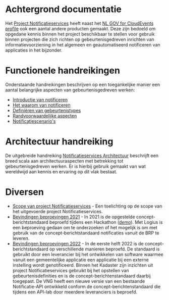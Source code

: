 # Achtergrond documentatie

Het [Project Notificatieservices](https://github.com/VNG-Realisatie/notificatieservices) heeft naast het <a href="https://vng-realisatie.github.io/NL-GOV-profile-for-CloudEvents">NL GOV for CloudEvents profile</a> ook een aantal andere producten gemaakt. Deze zijn bedoeld om opgedane kennis binnen het project beschikbaar te stellen voor gebruik binnen projecten die zich richten op gebeurtenisgedreven inrichten van informatievoorziening in het algemeen en geautomatiseerd notificeren van applicaties in het bijzonder.
      
# Functionele handreikingen

Onderstaande handreikingen beschrijven op een toegankelijke manier een aantal belangrijke aspecten van gebeurtenisgedreven werken:

- [Introductie van notificeren](https://github.com/VNG-Realisatie/notificatieservices/blob/main/docs/achtergronddocumentatie/introductie_van_notificeren.pdf)
- [Het waarom van notificeren](https://github.com/VNG-Realisatie/notificatieservices/blob/main/docs/achtergronddocumentatie/waarom_notificeren.pdf)
- [Definiëren van gebeurtenistypes](https://github.com/VNG-Realisatie/notificatieservices/blob/main/docs/achtergronddocumentatie/gebeurtenistypes_definieren.pdf)
- [Randvoorwaardelijke aspecten](https://github.com/VNG-Realisatie/notificatieservices/blob/main/docs/achtergronddocumentatie/randvoorwaarden_notificeren.pdf)
- [Notificatiescenario's](https://github.com/VNG-Realisatie/notificatieservices/blob/main/docs/achtergronddocumentatie/notificatiescenarios.pdf)

# Architectuur handreiking

De uitgebreide handreiking [Notificatieservices Architectuur](https://github.com/VNG-Realisatie/notificatieservices/blob/main/docs/achtergronddocumentatie/notificatieservices_architectuur.pdf) beschrijft een breed scala aan architectuuraspecten met betrekking tot gebeurtenisgedreven werken. Er is hierbij gebruik gemaakt van wat wereldwijd aan kennis en ervaring op dit vlak bestaat.

# Diversen

- [Scope van project Notificatieservices](https://github.com/VNG-Realisatie/notificatieservices/blob/main/docs/achtergronddocumentatie/notificatieservices_scope.pdf) - Een toelichting op de scope van het uitgevoerde project Notificatieservices. 
- [Bevindingen beproevingen 2021](https://github.com/VNG-Realisatie/notificatieservices/blob/main/docs/achtergronddocumentatie/beproevingen_2021.pdf) - In 2021 is de opgestelde concept-berichtstandaard beproefd tijdens een Hackathon ([demo](https://youtu.be/IdneTcAQFbA)). Met Logius is een beproeving gedaan om te onderzoeken of het mogelijk is om met gebruik van de concept-berichtstandaard notificaties vanuit de BRP te leveren.
- [Bevindingen beproevingen 2022](https://github.com/VNG-Realisatie/notificatieservices/blob/main/docs/achtergronddocumentatie/beproevingen_2022.pdf) - In de eerste helft 2022 is de concept-berichtstandaard op verschillende manieren beproefd. De standaard is gebruikt door een leverancier bij het ontwikkelen van software waarmee vanuit een gemeentelijke applicatie een applicatie bij een externe instelling wordt genotificeerd. Binnen het Kadaster zijn inzichten uit project Notificatieservices gebruikt bij het opstellen van gebeurtenisdefinities en is de concept-berichtenstandaard daarbij toegepast. De VNG heeft een nieuwe versie van een bestaande Notificatie-API ontwikkeld conform de concept-berichtenstandaard die tijdens een API-lab door meerdere leveranciers is beproefd. 
